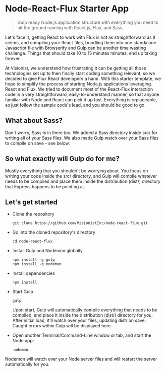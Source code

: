 # Node-React-Flux Starter App

> Gulp ready Node.js application structure with everything you need to hit the ground running with React.js, Flux, and Sass.

Let's face it, getting React to work with Flux is not as straightforward as it seems, and compiling your React files, bundling them into one standalone Javascript file with Browserify and Gulp can be another time wasting challenge. Things that should take 10 to 15 minutes minutes, end up taking forever.

At Visionist, we understand how frustrating it can be getting all those technologies set up to then finally start coding something relevant, so we decided to give Flux React developers a hand. With this starter template, we hope to simplify the process of starting Node.js applications leveraging React and Flux. We tried to document most of the React-Flux interaction code in a very straightforward, easy-to-understand manner, so that anyone familiar with Node and React can pick it up fast. Everything is replaceable, so just follow the sample code's lead, and you should be good to go.

## What about Sass?
Don't worry, Sass is in there too. We added a Sass directory inside src/ for writing all of your Sass files. We also made Gulp watch over your Sass files to compile on save - see below.

## So what exactly will Gulp do for me?
Mostly everything that you shouldn't be worrying about. You focus on writing your code inside the src/ directory, and Gulp will compile whatever needs to be compiled and place them inside the distribution (dist/) directory that Express happens to be pointing at.

## Let's get started
* Clone the repository
  ```
  git clone https://github.com/VisionistInc/node-react-flux.git
  ```

* Go into the cloned repository's directory
  ```
  cd node-react-flux
  ```
* Install Gulp and Nodemon globally
  ```
  npm install -g gulp
  npm install -g nodemon
  ```

* Install dependencies
  ```
  npm install
  ```

* Start Gulp
  ```
  gulp
  ```
  Upon start, Gulp will automatically compile everything that needs to be compiled, and place it inside the distribution (dist/) directory for you. After initial load, it'll watch over your files, updating dist/ on save. Caught errors within Gulp will be displayed here.

* Open another Terminal/Command-Line window or tab, and start the Node app:
  ```
  nodemon
  ```
Nodemon will watch over your Node server files and will restart the server automatically for you.
